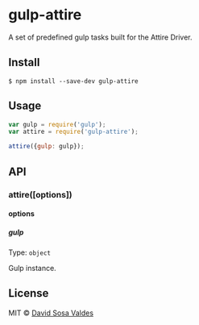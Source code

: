 # gulp-attire

A set of predefined gulp tasks built for the Attire Driver.

## Install

```
$ npm install --save-dev gulp-attire
```

## Usage

```js
var gulp = require('gulp');
var attire = require('gulp-attire');

attire({gulp: gulp});
```

## API

### attire([options])

#### options

##### gulp

Type: `object`<br>

Gulp instance.

## License

MIT © [David Sosa Valdes](https://github.com/davidsosavaldes)
